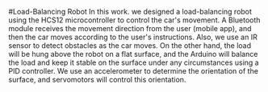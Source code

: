 #Load-Balancing Robot
In this work. we designed a load-balancing robot using the HCS12 microcontroller to control the car's movement. A Bluetooth module receives the movement direction from the user (mobile app), and then the car moves according to the user's instructions. Also, we use an IR sensor to detect obstacles as the car moves. On the other hand, the load will be hung above the robot on a flat surface, and the Arduino will balance the load and keep it stable on the surface under any circumstances using a PID controller. We use an accelerometer to determine the orientation of the surface, and servomotors will control this orientation. 
